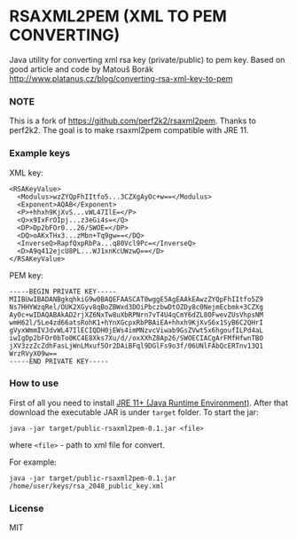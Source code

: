 # RSAXML2PEM (XML TO PEM CONVERTING)

Java utility for converting xml rsa key (private/public) to pem key. Based
on good article and code by Matouš Borák http://www.platanus.cz/blog/converting-rsa-xml-key-to-pem

### NOTE
This is a fork of https://github.com/perf2k2/rsaxml2pem. Thanks to perf2k2.
The goal is to make rsaxml2pem compatible with JRE 11.

### Example keys

XML key:
```
<RSAKeyValue>
  <Modulus>wzZYQpFhIItfo5...3CZXgAyOc+w==</Modulus>
  <Exponent>AQAB</Exponent>
  <P>+hhxh9KjXvS...vWL47IlE=</P>
  <Q>x9IxFrOIpj...z3eGi4s=</Q>
  <DP>Dp2bFOr0...26/SWOE=</DP>
  <DQ>oAKxTHx3...zMbn+Tq9gw==</DQ>
  <InverseQ>RapfQxpRbPa...q80Vcl9Pc=</InverseQ>
  <D>A9q412ejcU8PL...WJ1xnKcUWzwQ==</D>
</RSAKeyValue>
```

PEM key:
```
-----BEGIN PRIVATE KEY-----
MIIBUwIBADANBgkqhkiG9w0BAQEFAASCAT0wggE5AgEAAkEAwzZYQpFhIItfo5Z9
Ns7HHYWzqRel/OUK2XGyv8qBoZBWxd3DOiPbczbwDtOZDy8c0NejmEcbmk+3CZXg
AyOc+wIDAQABAkAD2rjXZ6NxTw8uXbRPNrn7vT4U4qCmY6dZL8OFwevZUsVhpsNM
wmH62l/5Le4zd66atsRohK1+hYnXGcpxRbPBAiEA+hhxh9KjXvS6x1SyB6C2QHrI
gVyxWmmIVJdvWL47IlECIQDH0jEWs4imMNzvcViwab9GsZVwt5x6hgoufILPd4aL
iwIgDp2bFOr0bTo0KC4E8Xks7Xu/d//oxXXhZ8Ap26/SWOECIACgArFMfHfwnTBO
jXV3zzZcZdhFasLjWnLMxuf5Or2DAiBFql9DGlFs9o3f/06UNlFAbQcERTnv13Q1
WrzRVyX09w==
-----END PRIVATE KEY-----
```

### How to use

First of all you need to install [JRE 11+ (Java Runtime Environment)](https://java.com/ru/download/).
After that download the executable JAR is under `target` folder.
To start the jar:
```
java -jar target/public-rsaxml2pem-0.1.jar <file>
```
where `<file>` - path to xml file for convert.

For example:
```
java -jar target/public-rsaxml2pem-0.1.jar /home/user/keys/rsa_2048_public_key.xml
```

### License

MIT
